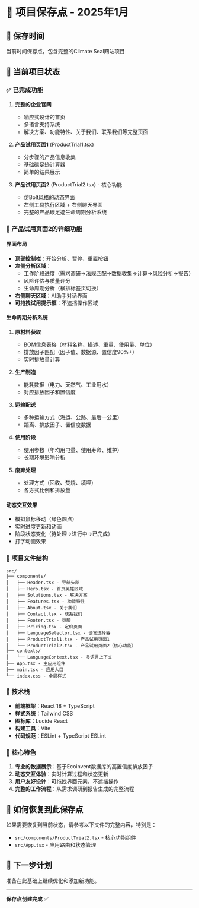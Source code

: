 # 🔄 项目保存点 - 2025年1月

## 📅 保存时间
当前时间保存点，包含完整的Climate Seal网站项目

## 🎯 当前项目状态

### ✅ 已完成功能
1. **完整的企业官网**
   - 响应式设计的首页
   - 多语言支持系统
   - 解决方案、功能特性、关于我们、联系我们等完整页面

2. **产品试用页面1** (ProductTrial1.tsx)
   - 分步骤的产品信息收集
   - 基础碳足迹计算器
   - 简单的结果展示

3. **产品试用页面2** (ProductTrial2.tsx) - 核心功能
   - 仿Bolt风格的动态界面
   - 左侧工具执行区域 + 右侧聊天界面
   - 完整的产品碳足迹生命周期分析系统

### 🔧 产品试用页面2的详细功能

#### 界面布局
- **顶部控制栏**：开始分析、暂停、重置按钮
- **左侧分析区域**：
  - 工作阶段进度（需求调研→法规匹配→数据收集→计算→风险分析→报告）
  - 风险评估与质量评分
  - 生命周期分析（横排标签页切换）
- **右侧聊天区域**：AI助手对话界面
- **可拖拽试用提示框**：不遮挡操作区域

#### 生命周期分析系统
1. **原材料获取**
   - BOM信息表格（材料名称、描述、重量、使用量、单位）
   - 排放因子匹配（因子值、数据源、置信度90%+）
   - 实时排放量计算

2. **生产制造**
   - 能耗数据（电力、天然气、工业用水）
   - 对应排放因子和置信度

3. **运输配送**
   - 多种运输方式（海运、公路、最后一公里）
   - 距离、排放因子、置信度数据

4. **使用阶段**
   - 使用参数（年均用电量、使用寿命、维护）
   - 长期环境影响分析

5. **废弃处理**
   - 处理方式（回收、焚烧、填埋）
   - 各方式比例和排放量

#### 动态交互效果
- 模拟鼠标移动（绿色圆点）
- 实时进度更新和动画
- 阶段状态变化（待处理→进行中→已完成）
- 打字动画效果

### 📁 项目文件结构
```
src/
├── components/
│   ├── Header.tsx - 导航头部
│   ├── Hero.tsx - 首页英雄区域
│   ├── Solutions.tsx - 解决方案
│   ├── Features.tsx - 功能特性
│   ├── About.tsx - 关于我们
│   ├── Contact.tsx - 联系我们
│   ├── Footer.tsx - 页脚
│   ├── Pricing.tsx - 定价页面
│   ├── LanguageSelector.tsx - 语言选择器
│   ├── ProductTrial1.tsx - 产品试用页面1
│   └── ProductTrial2.tsx - 产品试用页面2（核心功能）
├── contexts/
│   └── LanguageContext.tsx - 多语言上下文
├── App.tsx - 主应用组件
├── main.tsx - 应用入口
└── index.css - 全局样式
```

### 🎨 技术栈
- **前端框架**：React 18 + TypeScript
- **样式系统**：Tailwind CSS
- **图标库**：Lucide React
- **构建工具**：Vite
- **代码规范**：ESLint + TypeScript ESLint

### 🌟 核心特色
1. **专业的数据展示**：基于Ecoinvent数据库的高置信度排放因子
2. **动态交互体验**：实时计算过程和状态更新
3. **用户友好设计**：可拖拽界面元素，不遮挡操作
4. **完整的工作流程**：从需求调研到报告生成的完整流程

## 🔄 如何恢复到此保存点
如果需要恢复到当前状态，请参考以下文件的完整内容，特别是：
- `src/components/ProductTrial2.tsx` - 核心功能组件
- `src/App.tsx` - 应用路由和状态管理

## 📝 下一步计划
准备在此基础上继续优化和添加新功能。

---
**保存点创建完成** ✅